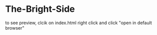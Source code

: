 # The-Bright-Side
to see preview, clcik on index.html
right click and click "open in default browser"